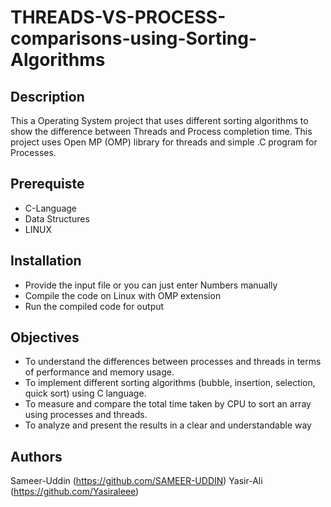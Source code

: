 # THREADS-VS-PROCESS-comparisons-using-Sorting-Algorithms

## Description
This a Operating System project that uses different sorting algorithms to show the difference between Threads and Process completion time. This project uses Open MP (OMP)
library for threads and simple .C program for Processes.

## Prerequiste
* C-Language
* Data Structures
* LINUX
 
## Installation 
* Provide the input file or you can just enter Numbers manually
* Compile the code on Linux with OMP extension
* Run the compiled code for output
 
## Objectives
* To understand the differences between processes and threads in terms of performance and memory usage.
* To implement different sorting algorithms (bubble, insertion, selection, quick sort) using C language.
* To measure and compare the total time taken by CPU to sort an array using processes and threads.
* To analyze and present the results in a clear and understandable way

## Authors
Sameer-Uddin (https://github.com/SAMEER-UDDIN)
Yasir-Ali (https://github.com/Yasiraleee)
